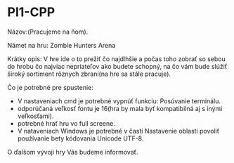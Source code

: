 # PI1-CPP

Názov:(Pracujeme na ňom).

Námet na hru: Zombie Hunters Arena

Krátky opis: V hre ide o to prežiť čo najdlhšie a počas toho zobrať so sebou do hrobu čo najviac nepriateľov ako budete schopný, na čo vám bude slúžiť široký sortiment rôznych zbraní(na hre sa stále pracuje).

Čo je potrebné pre spustenie:
- V nastaveniach cmd je potrebné vypnúť funkciu: Posúvanie terminálu.
- odporúčaná veľkosť fontu je 16(hra by mala byť kompatibilná aj s inými veľkosťami).
- potrebné hrať hru vo full screene.
- V nataveniach Windows je potrebné v časti Nastavenie oblasti povoliť používanie bety kódovania Unicode UTF-8.

O ďalšom vývoji hry Vás budeme informovať.
